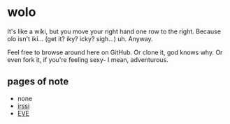 wolo
====
It's like a wiki, but you move your right hand one row to the right. Because
olo isn't iki… (get it? iky? icky? sigh…) uh. Anyway.

Feel free to browse around here on GitHub. Or clone it, god knows why. Or even
fork it, if you're feeling sexy- I mean, adventurous.

pages of note
-------------
- none
- [irssi](master/irssi.markdown "irssi notes")
- [EVE](master/eve.markdown "EVE-Online stuff")